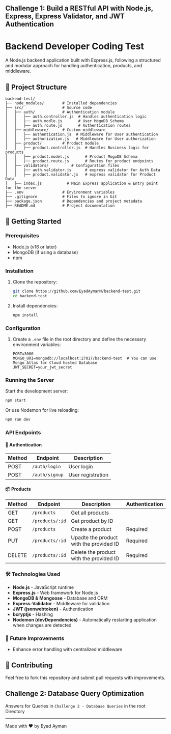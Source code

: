 ## Challenge 1: Build a RESTful API with Node.js, Express, Express Validator, and JWT Authentication

# Backend Developer Coding Test

A Node.js backend application built with Express.js, following a structured and modular approach for handling authentication, products, and middleware.

## 📂 Project Structure

```
backend-test/
├── node_modules/        # Installed dependencies
├── src/                 # Source code
│   ├── auth/            # Authentication module
│   │   ├── auth.controller.js  # Handles authentication logic
│   │   ├── auth.modle.js       # User MogoDB Schema
│   │   ├── auth.route.js       # Authentication routes
│   ├── middleware/      # Custom middleware
│   │   ├── authentication.js  # Middleware for User authentication
│   │   ├── authorization.js   # Middleware for User authorization
│   ├── product/         # Product module
│   │   ├── product.controller.js  # Handles Business logic for products
│   │   ├── product.model.js       # Product MogoDB Schema
│   │   ├── product.route.js       # Routes for product endpoints
│   ├── validators/          # Configuration files
│   │   ├── auth.validator.js      # express validator for Auth Data
│   │   ├── product.validator.js   # express validator for Product Data
│   ├── index.js           # Main Express application & Entry point for the server
├── .env                 # Environment variables
├── .gitignore           # Files to ignore in Git
├── package.json         # Dependencies and project metadata
├── README.md            # Project documentation
```

## 🚀 Getting Started

### Prerequisites
- Node.js (v16 or later)
- MongoDB (if using a database)
- npm

### Installation
1. Clone the repository:
   ```sh
   git clone https://github.com/EyadAymanM/backend-test.git
   cd backend-test
   ```
2. Install dependencies:
   ```sh
   npm install
   ```

### Configuration
1. Create a `.env` file in the root directory and define the necessary environment variables:
   ```env
   PORT=3000
   MONGO_URI=mongodb://localhost:27017/backend-test  # You can use Mongo Atlas for Cloud hosted Database
   JWT_SECRET=your_jwt_secret
   ```

### Running the Server
Start the development server:
```sh
npm start
```
Or use Nodemon for live reloading:
```sh
npm run dev
```

### API Endpoints
#### 🔑 Authentication
| Method | Endpoint        | Description       |
|--------|-----------------|-------------------|
| POST   | `/auth/login`   | User login        |
| POST   | `/auth/signup`  | User registration |

#### 📦 Products
| Method | Endpoint        | Description                             | Authentication |
|--------|---------------- |-----------------------------------------|----------------|
| GET    | `/products`     | Get all products                        |                |
| GET    | `/products/:id` | Get product by ID                       |                |
| POST   | `/products`     | Create a product                        | Required       |
| PUT    | `/products/:id` | Upadte the product with the provided ID | Required       |
| DELETE | `/products/:id` | Delete the product with the provided ID | Required       |

### 🛠 Technologies Used
- **Node.js** - JavaScript runtime
- **Express.js** - Web framework for Node.js
- **MongoDB & Mongoose** - Database and ORM
- **Express-Validator** - Middleware for validation
- **JWT (jsonwebtoken)** - Authentication
- **bcryptjs** - Hashing
- **Nodemon (devDependencies)** - Automatically restarting application when changes are detected

### 📌 Future Improvements
- Enhance error handling with centralized middleware

## 🤝 Contributing
Feel free to fork this repository and submit pull requests with improvements.


## Challenge 2: Database Query Optimization

Answers for Queries in `Challenge 2 - Database Queries` in the root Directory

---
Made with ❤️ by Eyad Ayman